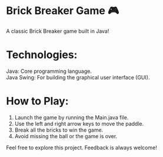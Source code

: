 # Brick Breaker Game 🎮
A classic Brick Breaker game built in Java! 

# Technologies: <br>
Java: Core programming language. <br>
Java Swing: For building the graphical user interface (GUI).

# How to Play:
1. Launch the game by running the Main.java file. <br>
2. Use the left and right arrow keys to move the paddle. <br>
3. Break all the bricks to win the game. <br>
4. Avoid missing the ball or the game is over. 

Feel free to explore this project. Feedback is always welcome! 
